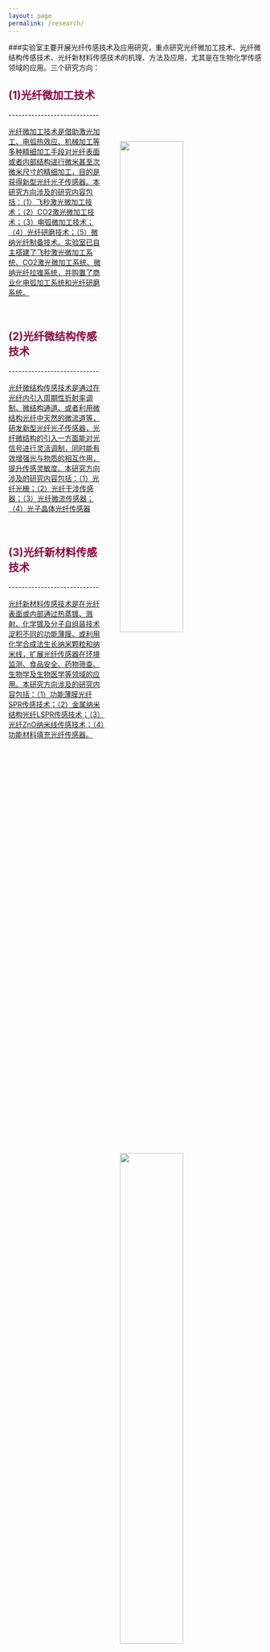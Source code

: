 ```yaml
---
layout: page
permalink: /research/
---
```


###实验室主要开展光纤传感技术及应用研究，重点研究光纤微加工技术、光纤微结构传感技术、光纤新材料传感技术的机理、方法及应用，尤其是在生物化学传感领域的应用。三个研究方向：
<h2 style="color: #870A40;">(1)光纤微加工技术</h2>
----------------------------
<div class="wrap clearfix">
    <a href="{{ site.baseurl }}/fiber-gratings-1/">
      <img src="{{ site.baseurl }}/images/CO2.jpg" style="float: right; width: 50%; margin: 15px; padding: 15px;" >
      <p>
        光纤微加工技术是借助激光加工、电弧热效应、机械加工等多种精细加工手段对光纤表面或者内部结构进行微米甚至次微米尺寸的精细加工，目的是获得新型光纤光子传感器。本研究方向涉及的研究内容包括：（1）飞秒激光微加工技术；（2）CO2激光微加工技术；（3）电弧微加工技术；（4）光纤研磨技术；（5）微纳光纤制备技术。实验室已自主搭建了飞秒激光微加工系统、CO2激光微加工系统、微纳光纤拉锥系统，并购置了商业化电弧加工系统和光纤研磨系统。
      </p>
    </a>
</div>

<br>

<h2 style="color: #870A40;">(2)光纤微结构传感技术</h2>
----------------------------
<div class="wrap clearfix">
    <a href="{{ site.baseurl }}/fiber-biochemical-1/">
    <img src="{{ site.baseurl }}/CO2-research.png" style="float: right; width: 50%; margin: 15px; padding: 15px;" >
    <p>
        光纤微结构传感技术是通过在光纤内引入周期性折射率调制、微结构通道、或者利用微结构光纤中天然的微流道等，研发新型光纤光子传感器，光纤微结构的引入一方面能对光信号进行灵活调制，同时能有效增强光与物质的相互作用，提升传感灵敏度。本研究方向涉及的研究内容包括：（1）光纤光栅；（2）光纤干涉传感器；（3）光纤微流传感器；（4）光子晶体光纤传感器
     </p>
    </a>
</div>

<br>

<h2 style="color: #870A40;">(3)光纤新材料传感技术</h2>
----------------------------
<div class="wrap clearfix">
    <a href="{{ site.baseurl }}/fiber-interference-1/">
    <img src="{{ site.baseurl }}/images/qipao-800x439.jpg" style="float: right; width: 50%; margin: 15px; padding: 15px;" >
    <p>
        光纤新材料传感技术是在光纤表面或内部通过热蒸镀、溅射、化学镀及分子自组装技术淀积不同的功能薄膜、或利用化学合成法生长纳米颗粒和纳米线，扩展光纤传感器在环境监测、食品安全、药物筛查、生物学及生物医学等领域的应用。本研究方向涉及的研究内容包括：（1）功能薄膜光纤SPR传感技术；（2）金属纳米结构光纤LSPR传感技术；（3）光纤ZnO纳米线传感技术；（4）功能材料填充光纤传感器。
    </p>
    </a>
</div>
